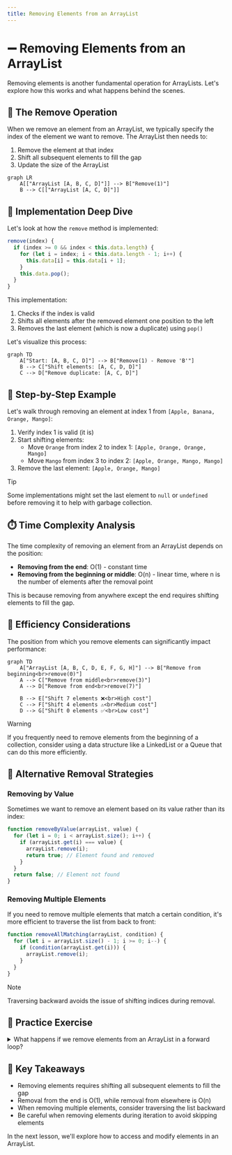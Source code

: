 ```yaml
---
title: Removing Elements from an ArrayList
---
```


# ➖ Removing Elements from an ArrayList

Removing elements is another fundamental operation for ArrayLists. Let's explore how this works and what happens behind the scenes.

## 🎯 The Remove Operation

When we remove an element from an ArrayList, we typically specify the index of the element we want to remove. The ArrayList then needs to:
1. Remove the element at that index
2. Shift all subsequent elements to fill the gap
3. Update the size of the ArrayList

```mermaid
graph LR
    A[["ArrayList [A, B, C, D]"]] --> B["Remove(1)"]
    B --> C[["ArrayList [A, C, D]"]]
```

## 🧮 Implementation Deep Dive

Let's look at how the `remove` method is implemented:

```javascript
remove(index) {
  if (index >= 0 && index < this.data.length) {
    for (let i = index; i < this.data.length - 1; i++) {
      this.data[i] = this.data[i + 1];
    }
    this.data.pop();
  }
}
```

This implementation:
1. Checks if the index is valid
2. Shifts all elements after the removed element one position to the left
3. Removes the last element (which is now a duplicate) using `pop()`

Let's visualize this process:

```mermaid
graph TD
    A["Start: [A, B, C, D]"] --> B["Remove(1) - Remove 'B'"]
    B --> C["Shift elements: [A, C, D, D]"]
    C --> D["Remove duplicate: [A, C, D]"]
```

## 🔄 Step-by-Step Example

Let's walk through removing an element at index 1 from `[Apple, Banana, Orange, Mango]`:

1. Verify index 1 is valid (it is)
2. Start shifting elements:
   - Move `Orange` from index 2 to index 1: `[Apple, Orange, Orange, Mango]`
   - Move `Mango` from index 3 to index 2: `[Apple, Orange, Mango, Mango]`
3. Remove the last element: `[Apple, Orange, Mango]`

> [!TIP]
> Some implementations might set the last element to `null` or `undefined` before removing it to help with garbage collection.

## ⏱️ Time Complexity Analysis

The time complexity of removing an element from an ArrayList depends on the position:

- **Removing from the end**: O(1) - constant time
- **Removing from the beginning or middle**: O(n) - linear time, where n is the number of elements after the removal point

This is because removing from anywhere except the end requires shifting elements to fill the gap.

## 🧠 Efficiency Considerations

The position from which you remove elements can significantly impact performance:

```mermaid
graph TD
    A["ArrayList [A, B, C, D, E, F, G, H]"] --> B["Remove from beginning<br>remove(0)"]
    A --> C["Remove from middle<br>remove(3)"]
    A --> D["Remove from end<br>remove(7)"]
    
    B --> E["Shift 7 elements ❌<br>High cost"]
    C --> F["Shift 4 elements ⚠️<br>Medium cost"]
    D --> G["Shift 0 elements ✅<br>Low cost"]
```

> [!WARNING]
> If you frequently need to remove elements from the beginning of a collection, consider using a data structure like a LinkedList or a Queue that can do this more efficiently.

## 🚀 Alternative Removal Strategies

### Removing by Value

Sometimes we want to remove an element based on its value rather than its index:

```javascript
function removeByValue(arrayList, value) {
  for (let i = 0; i < arrayList.size(); i++) {
    if (arrayList.get(i) === value) {
      arrayList.remove(i);
      return true; // Element found and removed
    }
  }
  return false; // Element not found
}
```

### Removing Multiple Elements

If you need to remove multiple elements that match a certain condition, it's more efficient to traverse the list from back to front:

```javascript
function removeAllMatching(arrayList, condition) {
  for (let i = arrayList.size() - 1; i >= 0; i--) {
    if (condition(arrayList.get(i))) {
      arrayList.remove(i);
    }
  }
}
```

> [!NOTE]
> Traversing backward avoids the issue of shifting indices during removal.

## 🧠 Practice Exercise

<details>
<summary>What happens if we remove elements from an ArrayList in a forward loop?</summary>

If you remove elements while iterating forward through an ArrayList, you'll encounter issues with shifting indices:

```javascript
// Problematic code
for (let i = 0; i < list.size(); i++) {
  if (list.get(i) % 2 === 0) { // Remove even numbers
    list.remove(i);
    // Problem: After removal, all elements shift left
    // The next element is now at the current index, but the loop will move to i+1
  }
}
```

This can cause elements to be skipped. For example, if you remove element at index 2, the element that was at index 3 moves to index 2, but your loop will proceed to index 3, skipping the element that moved.

The solution is to either:
1. Iterate backward: `for (let i = list.size() - 1; i >= 0; i--)`
2. Adjust the index after removal: `list.remove(i--);`
3. Use a while loop with a manual index increment
</details>

## 🎯 Key Takeaways

- Removing elements requires shifting all subsequent elements to fill the gap
- Removal from the end is O(1), while removal from elsewhere is O(n)
- When removing multiple elements, consider traversing the list backward
- Be careful when removing elements during iteration to avoid skipping elements

In the next lesson, we'll explore how to access and modify elements in an ArrayList. 